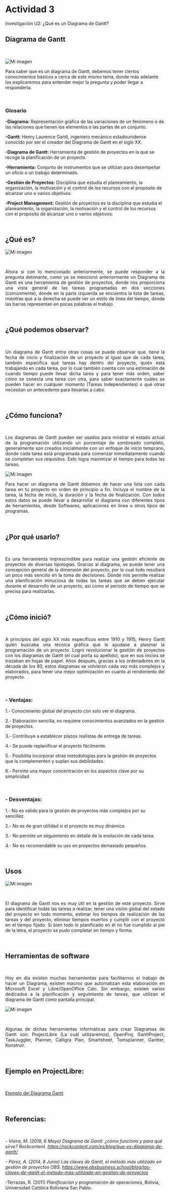 # Actividad 3
Investigación U2: ¿Qué es un Diagrama de Gantt?
## Diagrama de Gantt

&nbsp;

![Mi imagen](/archivos/individual/Actividad_03/Diag.png)

Para saber que es un diagrama de Gantt, debemos tener ciertos conocimientos básicos a cerca de este mismo tema, donde más adelante los explicaremos para entender mejor la pregunta y poder llegar a responderla.



&nbsp;

### Glosario

**-Diagrama:** Representación gráfica de las variaciones de un fenómeno o de las relaciones que tienen los elementos o las partes de un conjunto.

**-Gantt:** Henry Laurence Gantt, ingeniero mecánico estadounidense conocido por ser el creador del Diagrama de Gantt en el siglo XX.

**-Diagrama de Gantt:** Herramienta de gestión de proyectos en la que se recoge la planificación de un proyecto. 

**-Herramienta:** Conjunto de instrumentos que se utilizan para desempeñar un oficio o un trabajo determinado.

**-Gestión de Proyectos:** Disciplina que estudia el planeamiento, la organización, la motivación y el control de los recursos con el propósito de alcanzar uno o varios objetivos. 

**-Project Management:** Gestión de proyectos es la disciplina que estudia el planeamiento, la organización, la motivación y el control de los recursos con el propósito de alcanzar uno o varios objetivos.

&nbsp;

## ¿Qué es?

![Mi imagen](/archivos/individual/Actividad_03/Dig3.png)

&nbsp;
<div style="text-align: justify">
Ahora si con lo mencionado anteriormente, se puede responder a la pregunta detonante, como ya se mencionó anteriormente un Diagrama de Gantt es una herramienta de gestión de proyectos, donde nos proporciona una vista general de las tareas programadas en dos secciones (comúnmente), donde en la parte izquierda se encuentra la lista de tareas, mientras que a la derecha se puede ver un estilo de línea del tiempo, dónde las barras representan en pocas palabras el trabajo. 

</div>

&nbsp;

## ¿Qué podemos observar?

&nbsp;
<div style="text-align: justify">
Un diagrama de Gantt entre otras cosas se puede observar que, tiene la fecha de inicio y finalización de un proyecto al igual que de cada tarea, también especifica qué tareas hay dentro del proyecto, quién está trabajando en cada tarea, por lo cual también cuenta con una estimación de cuando tiempo puede llevar dicha tarea y para tener más orden, saber cómo se conecta una tarea con otra, para saber exactamente cuáles se pueden hacer en cualquier momento (Tareas Independientes) o qué otras necesitan un antecedente para llevarlas a cabo.

</div>

&nbsp;

## ¿Cómo funciona?

&nbsp;
<div style="text-align: justify">
Los diagramas de Gantt pueden ser usados para mostrar el estado actual de la programación utilizando un porcentaje de sombreado completo, generalmente son creados inicialmente con un enfoque de inicio temprano, donde cada tarea está programada para comenzar inmediatamente cuando se completan sus requisitos. Esto logra maximizar el tiempo para todas las tareas.
</div>

![Mi imagen](/archivos/individual/Actividad_03/Dig2.png)

<div style="text-align: justify">
Para hacer un diagrama de Gantt debemos de hacer una lista con cada tarea en tu proyecto en orden de principio a fin. Incluya el nombre de la tarea, la fecha de inicio, la duración y la fecha de finalización. Con todos estos datos se puede llevar a desarrollar el diagrama con diferentes tipos de herramientas, desde Softwares, aplicaciones en línea u otros tipos de programas.
</div>

&nbsp;

## ¿Por qué usarlo?

&nbsp;
<div style="text-align: justify">
Es una herramienta imprescindible para realizar una gestión eficiente de proyectos de diversas tipologías. Gracias al diagrama, se puede tener una concepción general de la dimensión del proyecto, por lo cual todo resultará un poco más sencillo en la toma de decisiones. Dónde nos permite realizar una planificación minuciosa de todas las tareas que se deben ejecutar durante el desarrollo de un proyecto, así como el periodo de tiempo que se precisa para realizarlas.
</div>

&nbsp;

## ¿Cómo inició?

&nbsp;
<div style="text-align: justify">
A principios del siglo XX más específicos entre 1910 y 1915, Henry Gantt quién buscaba una técnica gráfica que le ayudase a plasmar la programación de un proyecto. Logró revolucionar la gestión de proyectos con los diagramas de Gantt (el cual porta su apellido), que en sus inicios se trazaban en hojas de papel. Años después, gracias a los ordenadores en la década de los 80, estos diagramas se volvieron cada vez más complejos y elaborados, para tener una mejor optimización en cuanto al rendimiento del proyecto.
</div>

&nbsp;

### **- Ventajas:**

1.- Conocimiento global del proyecto con solo ver el diagrama.

2.- Elaboración sencilla, no requiere conocimientos avanzados en la gestión de proyectos.

3.- Contribuye a establecer plazos realistas de entrega de tareas.

4.- Se puede replanificar el proyecto fácilmente.

5.- Posibilita incorporar otras metodologías para la gestión de proyectos que la complementen y suplan sus debilidades.

6.- Permite una mayor concentración en los aspectos clave por su simplicidad.

&nbsp;

### **- Desventajas:**

1.- No es válido para la gestión de proyectos más complejos por su sencillez.

2.- No es de gran utilidad si el proyecto es muy dinámico.

3.- No permite un seguimiento en detalle de la evolución de cada tarea.

4.- No es recomendable su uso en proyectos demasiado pequeños.

&nbsp;

## Usos

![Mi imagen](/archivos/individual/Actividad_03/Plan.jpg)

&nbsp;
<div style="text-align: justify">
El diagrama de Gantt nos es muy útil en la gestión de este proyecto. 
Sirve para identificar todas las tareas a realizar, tener una visión global del 
estado del proyecto en todo momento, estimar los tiempos de realización de las 
tareas y del proyecto, eliminar tiempos muertos y cumplir con el proyecto en el 
tiempo fijado. Si bien todo lo planificado en él no fue cumplido al pie de la letra, 
el proyecto se pudo completar en tiempo y forma.
</div>

&nbsp;

## Herramientas de software

&nbsp;
<div style="text-align: justify">
Hoy en día existen muchas herramientas para facilitarnos el trabajo de hacer un Diagrama, existen macros que automatizan esta elaboración en Microsoft Excel y Libre/OpenOffice Calc. Sin embargo, existen varios dedicados a la planificación y seguimiento de tareas, que utilizan el diagrama de Gantt como pantalla principal. 
</div>

![Mi imagen](/archivos/individual/Actividad_03/Herra.jpg)

&nbsp;
<div style="text-align: justify">
Algunas de dichas herramientas informáticas para crear Diagramas de Gantt son: ProjectLibre (La cuál utilizaremos), OpenProj, GanttProject, TaskJuggler, Planner, Calligra Plan,  Smartsheet, Tomsplanner, Gantter, Konstruir.
</div>

&nbsp;

## Ejemplo en ProjectLibre:

&nbsp;

[Ejemplo del Diagrama Gantt](http://127.0.0.1:8001/individual/Ejemplo_03/ "Diagrama Cinematográfico")

&nbsp;

## Referencias:

&nbsp;

*- Vieira, M. (2019, 6 Mayo) Diagrama de Gantt: ¿cómo funciona y para qué sirve? Rockcontent. https://rockcontent.com/es/blog/que-es-diagrama-de-gantt/*

*- Pérez, A. (2014, 8 Junio) Las claves de Gantt, el método más utilizado en gestión de proyectos OBS. https://www.obsbusiness.school/blog/las-claves-de-gantt-el-metodo-mas-utilizado-en-gestion-de-proyectos*

-Terrazas, R. (2011) *Planificación y programación de operaciones*, Bolivia, Universidad Católica Boliviana San Pablo.